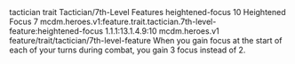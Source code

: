<ability>
  <metadata>
    <class>tactician</class>
    <feature_type>trait</feature_type>
    <file_dpath>Tactician/7th-Level Features</file_dpath>
    <item_id>heightened-focus</item_id>
    <item_index>10</item_index>
    <item_name>Heightened Focus</item_name>
    <level>7</level>
    <scc>mcdm.heroes.v1:feature.trait.tactician.7th-level-feature:heightened-focus</scc>
    <scdc>1.1.1:13.1.4.9:10</scdc>
    <source>mcdm.heroes.v1</source>
    <type>feature/trait/tactician/7th-level-feature</type>
  </metadata>
  <effects>
    <effect type="mundane">When you gain focus at the start of each of your turns during combat, you gain 3 focus instead of 2.</effect>
  </effects>
</ability>
